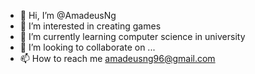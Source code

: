 - 👋 Hi, I’m @AmadeusNg
- 👀 I’m interested in creating games 
- 🌱 I’m currently learning computer science in university
- 💞️ I’m looking to collaborate on ...
- 📫 How to reach me amadeusng96@gmail.com

<!---
AmadeusNg/AmadeusNg is a ✨ special ✨ repository because its `README.md` (this file) appears on your GitHub profile.
You can click the Preview link to take a look at your changes.
--->
